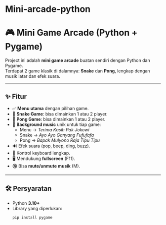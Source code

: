 # Mini-arcade-python
# 🎮 Mini Game Arcade (Python + Pygame)

Project ini adalah **mini game arcade** buatan sendiri dengan Python dan Pygame.  
Terdapat 2 game klasik di dalamnya: **Snake** dan **Pong**, lengkap dengan musik latar dan efek suara.  

---

## ✨ Fitur
- ✅ **Menu utama** dengan pilihan game.  
- 🐍 **Snake Game**: bisa dimainkan 1 atau 2 player.  
- 🏓 **Pong Game**: bisa dimainkan 1 atau 2 player.  
- 🎵 **Background music** unik untuk tiap game:
  - Menu → *Terima Kasih Pak Jokowi*  
  - Snake → *Ayo Ayo Ganyang Fufufafa*  
  - Pong → *Bapak Mulyono Raja Tipu Tipu*  
- 🔊 Efek suara (pop, beep, ding, buzz).  
- 🎹 Kontrol keyboard lengkap.  
- 🖥️ Mendukung **fullscreen** (F11).  
- 🔇 Bisa **mute/unmute musik** (M).  

---

## 🛠️ Persyaratan
- Python **3.10+**  
- Library yang diperlukan:
  ```bash
  pip install pygame
